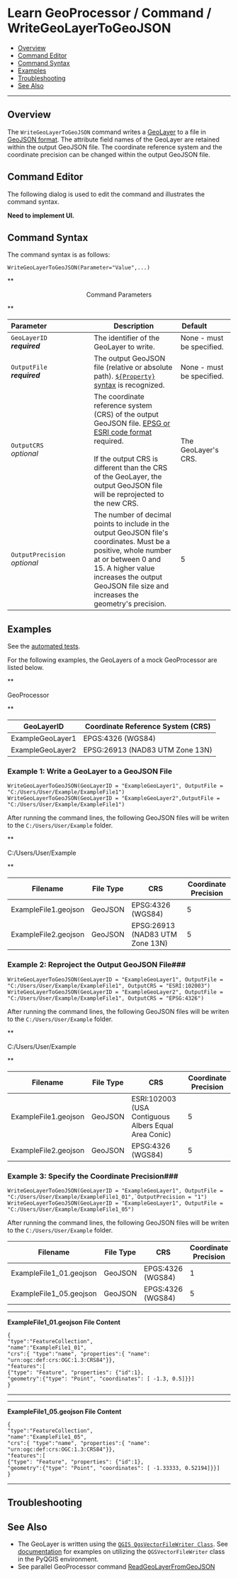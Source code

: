 # Learn GeoProcessor / Command / WriteGeoLayerToGeoJSON #

* [Overview](#overview)
* [Command Editor](#command-editor)
* [Command Syntax](#command-syntax)
* [Examples](#examples)
* [Troubleshooting](#troubleshooting)
* [See Also](#see-also)

-------------------------

## Overview ##

The `WriteGeoLayerToGeoJSON` command writes a [GeoLayer](../../introduction#geolayer) to a file in [GeoJSON format](../../spatial-data-format-ref/GeoJSON/GeoJSON). The attribute field names of the GeoLayer are retained within the output GeoJSON file. The coordinate reference system and the coordinate precision can be changed within the output GeoJSON file. 

## Command Editor ##

The following dialog is used to edit the command and illustrates the command syntax.

**Need to implement UI.**

## Command Syntax ##

The command syntax is as follows:

```text
WriteGeoLayerToGeoJSON(Parameter="Value",...)
```
**<p style="text-align: center;">
Command Parameters
</p>**

|**Parameter**&nbsp;&nbsp;&nbsp;&nbsp;&nbsp;&nbsp;&nbsp;&nbsp;&nbsp;&nbsp;&nbsp;&nbsp;&nbsp;&nbsp;&nbsp;&nbsp;&nbsp;&nbsp;&nbsp;&nbsp;&nbsp; | **Description** | **Default**&nbsp;&nbsp;&nbsp;&nbsp;&nbsp;&nbsp;&nbsp;&nbsp;&nbsp;&nbsp; |
| --------------|-----------------|----------------- |
| `GeoLayerID` <br>  **_required_**| The identifier of the GeoLayer to write.| None - must be specified. |
| `OutputFile` <br> **_required_**| The output GeoJSON file (relative or absolute path). [`${Property}` syntax](../../input-formatting-ref/$property-syntax/$property-syntax.md) is recognized. | None - must be specified. |
|`OutputCRS`<br> *optional*|The coordinate reference system (CRS) of the output GeoJSON file. [EPSG or ESRI code format](http://spatialreference.org/ref/epsg/) required. <br><br>If the output CRS is different than the CRS of the GeoLayer, the output GeoJSON file will be reprojected to the new CRS.|The GeoLayer's CRS.| 
|`OutputPrecision`<br> *optional*| The number of decimal points to include in the output GeoJSON file's coordinates. Must be a positive, whole number at or between 0 and 15. A higher value increases the output GeoJSON file size and increases the geometry's precision.| 5 | 


## Examples ##

See the [automated tests](https://github.com/OpenWaterFoundation/owf-app-geoprocessor-python-test/tree/master/test/commands/WriteGeoLayerToGeoJSON).

For the following examples, the GeoLayers of a mock GeoProcessor are listed below.

**<p style="text-align: left;">
GeoProcessor
</p>**

|GeoLayerID|Coordinate Reference System (CRS)|
| ---- | ----|
| ExampleGeoLayer1  | EPGS:4326	(WGS84) |
| ExampleGeoLayer2	| EPSG:26913 (NAD83 UTM Zone 13N) |

### Example 1: Write a GeoLayer to a GeoJSON File ###

```
WriteGeoLayerToGeoJSON(GeoLayerID = "ExampleGeoLayer1", OutputFile = "C:/Users/User/Example/ExampleFile1")
WriteGeoLayerToGeoJSON(GeoLayerID = "ExampleGeoLayer2",OutputFile = "C:/Users/User/Example/ExampleFile1")
```

After running the command lines, the following GeoJSON files will be writen to the `C:/Users/User/Example` folder. 

**<p style="text-align: left;">
C:/Users/User/Example
</p>**

|Filename|File Type|CRS|Coordinate Precision|
|------|---|---|---|
|ExampleFile1.geojson|GeoJSON|EPSG:4326	(WGS84)|5|
|ExampleFile2.geojson|GeoJSON|EPSG:26913 (NAD83 UTM Zone 13N)|5|

### Example 2: Reproject the Output GeoJSON File###

```
WriteGeoLayerToGeoJSON(GeoLayerID = "ExampleGeoLayer1", OutputFile = "C:/Users/User/Example/ExampleFile1", OutputCRS = "ESRI:102003")
WriteGeoLayerToGeoJSON(GeoLayerID = "ExampleGeoLayer2", OutputFile = "C:/Users/User/Example/ExampleFile1", OutputCRS = "EPSG:4326")
```

After running the command lines, the following GeoJSON files will be writen to the `C:/Users/User/Example` folder. 

**<p style="text-align: left;">
C:/Users/User/Example
</p>**

|Filename|File Type|CRS|Coordinate Precision|
|------|---|---|---|
|ExampleFile1.geojson|GeoJSON|ESRI:102003 (USA Contiguous Albers Equal Area Conic)|5|
|ExampleFile2.geojson|GeoJSON|EPSG:4326 (WGS84)|5|

### Example 3: Specify the Coordinate Precision###

```
WriteGeoLayerToGeoJSON(GeoLayerID = "ExampleGeoLayer1", OutputFile = "C:/Users/User/Example/ExampleFile1_01",`OutputPrecision = "1")
WriteGeoLayerToGeoJSON(GeoLayerID = "ExampleGeoLayer1", OutputFile = "C:/Users/User/Example/ExampleFile1_05")
```

After running the command lines, the following GeoJSON files will be writen to the `C:/Users/User/Example` folder. 

|Filename|File Type|CRS|Coordinate Precision|
|------|---|---|---|
|ExampleFile1_01.geojson|GeoJSON|EPGS:4326	(WGS84)|1|
|ExampleFile1_05.geojson|GeoJSON|EPGS:4326	(WGS84)|5|

---
**ExampleFile1_01.geojson File Content**

```
{
"type":"FeatureCollection",
"name":"ExampleFile1_01",
"crs":{ "type":"name", "properties":{ "name": "urn:ogc:def:crs:OGC:1.3:CRS84"}},
"features":[
{"type": "Feature", "properties": {"id":1},
"geometry":{"type": "Point", "coordinates": [ -1.3, 0.5]}}]
}
```
---

---
**ExampleFile1_05.geojson File Content**

```
{
"type":"FeatureCollection",
"name":"ExampleFile1_05",
"crs":{ "type":"name", "properties":{ "name": "urn:ogc:def:crs:OGC:1.3:CRS84"}},
"features":[
{"type": "Feature", "properties": {"id":1},
"geometry":{"type": "Point", "coordinates": [ -1.33333, 0.52194]}}]
}
```
---

## Troubleshooting ##

## See Also ##

- The GeoLayer is written using the [`QGIS QgsVectorFileWriter Class`](https://qgis.org/api/classQgsVectorFileWriter.html). See [documentation](https://docs.qgis.org/2.14/en/docs/pyqgis_developer_cookbook/vector.html#writing-vector-layers) for examples on utilizing the `QGSVectorFileWriter` class in the PyQGIS environment.
- See parallel GeoProcessor command [ReadGeoLayerFromGeoJSON](../ReadGeoLayerFromGeoJSON/ReadGeoLayerFromGeoJSON)